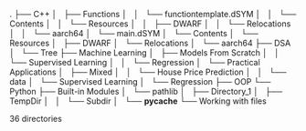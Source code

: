 .
├── C++
│   ├── Functions
│   │   └── functiontemplate.dSYM
│   │       └── Contents
│   │           └── Resources
│   │               ├── DWARF
│   │               └── Relocations
│   │                   └── aarch64
│   └── main.dSYM
│       └── Contents
│           └── Resources
│               ├── DWARF
│               └── Relocations
│                   └── aarch64
├── DSA
│   └── Tree
├── Machine Learning
│   ├── Models From Scratch
│   │   └── Supervised Learning
│   │       └── Regression
│   └── Practical Applications
│       ├── Mixed
│       │   └── House Price Prediction
│       │       └── data
│       └── Supervised Learning
│           └── Regression
├── OOP
└── Python
    ├── Built-in Modules
    │   └── pathlib
    │       ├── Directory_1
    │       ├── TempDir
    │       │   └── Subdir
    │       └── __pycache__
    └── Working with files

36 directories
